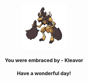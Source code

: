 <p align="center">
    <img src="https://raw.githubusercontent.com/PokeAPI/sprites/master/sprites/pokemon/900.png" width="150" height="150">
</p>
<h3 align="center">You were embraced by - <b>Kleavor</b></h3>
<h3 align="center">Have a wonderful day!</h3>
